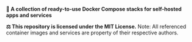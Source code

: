 **🐳 A collection of ready-to-use Docker Compose stacks for self-hosted apps and services**

**⚖️ This repository is licensed under the MIT License.** 
Note: All referenced container images and services are property of their respective authors.
